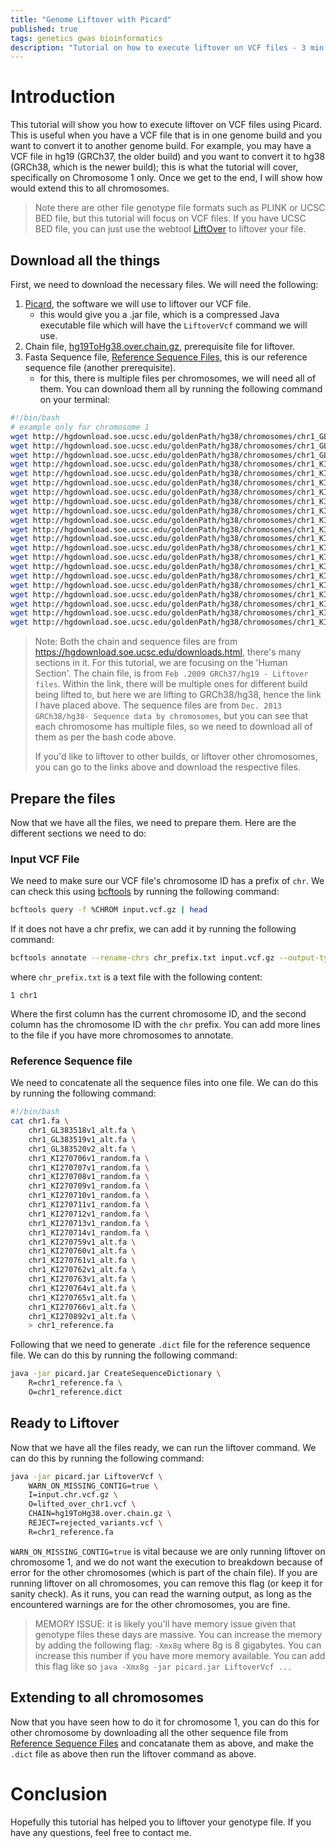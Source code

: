 ```yaml
---
title: "Genome Liftover with Picard"
published: true
tags: genetics gwas bioinformatics
description: "Tutorial on how to execute liftover on VCF files - 3 min read"
---
```


# Introduction

This tutorial will show you how to execute liftover on VCF files using Picard. This is useful when you have a VCF file that is in one genome build and you want to convert it to another genome build. For example, you may have a VCF file in hg19 (GRCh37, the older build) and you want to convert it to hg38 (GRCh38, which is the newer build); this is what the tutorial will cover, specifically on Chromosome 1 only. Once we get to the end, I will show how would extend this to all chromosomes.

> Note there are other file genotype file formats such as PLINK or UCSC BED file, but this tutorial will focus on VCF files. If you have UCSC BED file, you can just use the webtool [LiftOver](https://genome.ucsc.edu/cgi-bin/hgLiftOver) to liftover your file.

## Download all the things

First, we need to download the necessary files. We will need the following:
1. [Picard](https://broadinstitute.github.io/picard/), the software we will use to liftover our VCF file.
    - this would give you a .jar file, which is a compressed Java executable file which will have the `LiftoverVcf` command we will use.
2. Chain file, [hg19ToHg38.over.chain.gz](http://hgdownload.soe.ucsc.edu/goldenPath/hg19/liftOver/hg19ToHg38.over.chain.gz), prerequisite file for liftover.
3. Fasta Sequence file, [Reference Sequence Files](http://hgdownload.soe.ucsc.edu/goldenPath/hg38/chromosomes/), this is our reference sequence file (another prerequisite).
    - for this, there is multiple files per chromosomes, we will need all of them. You can download them all by running the following command on your terminal:

```bash
#!/bin/bash
# example only for chromosome 1
wget http://hgdownload.soe.ucsc.edu/goldenPath/hg38/chromosomes/chr1_GL383518v1_alt.fa.gz
wget http://hgdownload.soe.ucsc.edu/goldenPath/hg38/chromosomes/chr1_GL383519v1_alt.fa.gz
wget http://hgdownload.soe.ucsc.edu/goldenPath/hg38/chromosomes/chr1_GL383520v2_alt.fa.gz
wget http://hgdownload.soe.ucsc.edu/goldenPath/hg38/chromosomes/chr1_KI270706v1_random.fa.gz
wget http://hgdownload.soe.ucsc.edu/goldenPath/hg38/chromosomes/chr1_KI270707v1_random.fa.gz
wget http://hgdownload.soe.ucsc.edu/goldenPath/hg38/chromosomes/chr1_KI270708v1_random.fa.gz
wget http://hgdownload.soe.ucsc.edu/goldenPath/hg38/chromosomes/chr1_KI270709v1_random.fa.gz
wget http://hgdownload.soe.ucsc.edu/goldenPath/hg38/chromosomes/chr1_KI270710v1_random.fa.gz
wget http://hgdownload.soe.ucsc.edu/goldenPath/hg38/chromosomes/chr1_KI270711v1_random.fa.gz
wget http://hgdownload.soe.ucsc.edu/goldenPath/hg38/chromosomes/chr1_KI270712v1_random.fa.gz
wget http://hgdownload.soe.ucsc.edu/goldenPath/hg38/chromosomes/chr1_KI270713v1_random.fa.gz
wget http://hgdownload.soe.ucsc.edu/goldenPath/hg38/chromosomes/chr1_KI270714v1_random.fa.gz
wget http://hgdownload.soe.ucsc.edu/goldenPath/hg38/chromosomes/chr1_KI270759v1_alt.fa.gz
wget http://hgdownload.soe.ucsc.edu/goldenPath/hg38/chromosomes/chr1_KI270760v1_alt.fa.gz
wget http://hgdownload.soe.ucsc.edu/goldenPath/hg38/chromosomes/chr1_KI270761v1_alt.fa.gz
wget http://hgdownload.soe.ucsc.edu/goldenPath/hg38/chromosomes/chr1_KI270762v1_alt.fa.gz
wget http://hgdownload.soe.ucsc.edu/goldenPath/hg38/chromosomes/chr1_KI270763v1_alt.fa.gz
wget http://hgdownload.soe.ucsc.edu/goldenPath/hg38/chromosomes/chr1_KI270764v1_alt.fa.gz
wget http://hgdownload.soe.ucsc.edu/goldenPath/hg38/chromosomes/chr1_KI270765v1_alt.fa.gz
wget http://hgdownload.soe.ucsc.edu/goldenPath/hg38/chromosomes/chr1_KI270766v1_alt.fa.gz
wget http://hgdownload.soe.ucsc.edu/goldenPath/hg38/chromosomes/chr1_KI270892v1_alt.fa.gz
```

> Note: Both the chain and sequence files are from https://hgdownload.soe.ucsc.edu/downloads.html, there's many sections in it. For this tutorial, we are focusing on the 'Human Section'. The chain file, is from `Feb .2009 GRCh37/hg19 - Liftover files`. Within the link, there will be multiple ones for different build being lifted to, but here we are lifting to GRCh38/hg38, hence the link I have placed above. The sequence files are from `Dec. 2013 GRCh38/hg38- Sequence data by chromosomes`, but you can see that each chromosome has multiple files, so we need to download all of them as per the bash code above. 
>
> If you'd like to liftover to other builds, or liftover other chromosomes, you can go to the links above and download the respective files.

## Prepare the files

Now that we have all the files, we need to prepare them. Here are the different sections we need to do:

### Input VCF File
We need to make sure our VCF file's chromosome ID has a prefix of `chr`. We can check this using [bcftools](https://samtools.github.io/bcftools/howtos/index.html) by running the following command:

```bash
bcftools query -f %CHROM input.vcf.gz | head
```

If it does not have a chr prefix, we can add it by running the following command:

```bash
bcftools annotate --rename-chrs chr_prefix.txt input.vcf.gz --output-type z --output input.chr.vcf.gz
```

where `chr_prefix.txt` is a text file with the following content:

```
1 chr1
```

Where the first column has the current chromosome ID, and the second column has the chromosome ID with the `chr` prefix. You can add more lines to the file if you have more chromosomes to annotate.

### Reference Sequence file
We need to concatenate all the sequence files into one file. We can do this by running the following command:

```bash
#!/bin/bash
cat chr1.fa \
    chr1_GL383518v1_alt.fa \
    chr1_GL383519v1_alt.fa \
    chr1_GL383520v2_alt.fa \
    chr1_KI270706v1_random.fa \
    chr1_KI270707v1_random.fa \
    chr1_KI270708v1_random.fa \
    chr1_KI270709v1_random.fa \
    chr1_KI270710v1_random.fa \
    chr1_KI270711v1_random.fa \
    chr1_KI270712v1_random.fa \
    chr1_KI270713v1_random.fa \
    chr1_KI270714v1_random.fa \
    chr1_KI270759v1_alt.fa \
    chr1_KI270760v1_alt.fa \
    chr1_KI270761v1_alt.fa \
    chr1_KI270762v1_alt.fa \
    chr1_KI270763v1_alt.fa \
    chr1_KI270764v1_alt.fa \
    chr1_KI270765v1_alt.fa \
    chr1_KI270766v1_alt.fa \
    chr1_KI270892v1_alt.fa \
    > chr1_reference.fa
```

Following that we need to generate `.dict` file for the reference sequence file. We can do this by running the following command:

```bash
java -jar picard.jar CreateSequenceDictionary \
    R=chr1_reference.fa \
    O=chr1_reference.dict
```

## Ready to Liftover
Now that we have all the files ready, we can run the liftover command. We can do this by running the following command:

```bash
java -jar picard.jar LiftoverVcf \
    WARN_ON_MISSING_CONTIG=true \
    I=input.chr.vcf.gz \
    O=lifted_over_chr1.vcf \
    CHAIN=hg19ToHg38.over.chain.gz \
    REJECT=rejected_variants.vcf \
    R=chr1_reference.fa
```

`WARN_ON_MISSING_CONTIG=true` is vital because we are only running liftover on chromosome 1, and we do not want the execution to breakdown because of error for the other chromosomes (which is part of the chain file). If you are running liftover on all chromosomes, you can remove this flag (or keep it for sanity check). As it runs, you can read the warning output, as long as the encountered warnings are for the other chromosomes, you are fine. 

> MEMORY ISSUE: it is likely you'll have memory issue given that genotype files these days are massive. You can increase the memory by adding the following flag: `-Xmx8g` where 8g is 8 gigabytes. You can increase this number if you have more memory available. You can add this flag like so `java -Xmx8g -jar picard.jar LiftoverVcf ...`

## Extending to all chromosomes
Now that you have seen how to do it for chromosome 1, you can do this for other chromosome by downloading all the other sequence file from [Reference Sequence Files](http://hgdownload.soe.ucsc.edu/goldenPath/hg38/chromosomes/) and concatanate them as above, and make the `.dict` file as above then run the liftover command as above.

# Conclusion
Hopefully this tutorial has helped you to liftover your genotype file. If you have any questions, feel free to contact me.